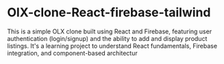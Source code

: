 # OlX-clone-React-firebase-tailwind
This is a simple OLX clone built using React and Firebase, featuring user authentication (login/signup) and the ability to add and display product listings. It's a learning project to understand React fundamentals, Firebase integration, and component-based architectur
